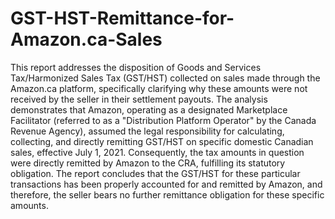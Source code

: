 # GST-HST-Remittance-for-Amazon.ca-Sales
This report addresses the disposition of Goods and Services Tax/Harmonized Sales Tax (GST/HST) collected on sales made through the Amazon.ca platform, specifically clarifying why these amounts were not received by the seller in their settlement payouts. The analysis demonstrates that Amazon, operating as a designated Marketplace Facilitator (referred to as a "Distribution Platform Operator" by the Canada Revenue Agency), assumed the legal responsibility for calculating, collecting, and directly remitting GST/HST on specific domestic Canadian sales, effective July 1, 2021. Consequently, the tax amounts in question were directly remitted by Amazon to the CRA, fulfilling its statutory obligation. The report concludes that the GST/HST for these particular transactions has been properly accounted for and remitted by Amazon, and therefore, the seller bears no further remittance obligation for these specific amounts.
